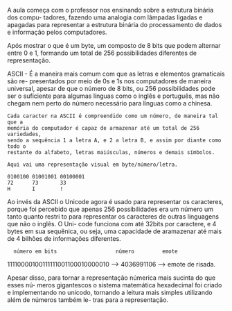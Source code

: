 A aula começa com o professor nos ensinando sobre a estrutura binária dos compu-
tadores, fazendo uma analogia com lâmpadas ligadas e apagadas para representar a
estrutura binária do processamento de dados e informação pelos computadores.

Após mostrar o que é um byte, um composto de 8 bits que podem alternar entre 0 e 
1, formando um total de 256 possibilidades diferentes de representação. 

ASCII - É a maneira mais comum com que as letras e elementos gramaticais são re-
presentados por meio de 0s e 1s nos computadores de maneira universal, apesar de
que o número de 8 bits, ou 256 possibilidades pode ser o suficiente para algumas
línguas como o inglês e português, mas não chegam nem perto do número necessário
para línguas como a chinesa.

    Cada caracter na ASCII é compreendido como um número, de maneira tal que a 
    memória do computador é capaz de armazenar até um total de 256 variedades,
    sendo a sequência 1 a letra A, e 2 a letra B, e assim por diante como todo o
    restante do alfabeto, letras maiúsculas, números e demais símbolos.

    Aqui vai uma representação visual em byte/número/letra.

    0100100 01001001 00100001
    72      73       33
    H       I        !

Ao invés da ASCII o Unicode agora é usado para representar os caracteres, porque
foi percebido que apenas 256 possibilidades era um número um tanto quanto restri
to para representar os caracteres de outras linguagens que não o inglês. O Uni-
code funciona com até 32bits por caractere, e 4 bytes em sua sequênica, ou seja,
uma capacidade de aramazenar até mais de 4 bilhões de informações diferentes.

      número em bits                   número         emote

11110000100111111001100010000010 --> 4036991106 --> emote de risada.

Apesar disso, para tornar a representação númerica mais sucinta do que esses nú-
meros gigantescos o sistema matemática hexadecimal foi criado e implementando no
unicodo, tornando a leitura mais simples utilizando além de números também le-
tras para a representação.









